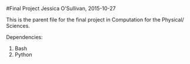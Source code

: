 #Final Project
Jessica O'Sullivan, 2015-10-27

This is the parent file for the final project in Computation for the Physical/
Sciences.

Dependencies:
1. Bash
2. Python
